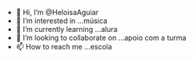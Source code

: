 - 👋 Hi, I’m @HeloisaAguiar
- 👀 I’m interested in ...música
- 🌱 I’m currently learning ...alura
- 💞️ I’m looking to collaborate on ...apoio com a turma
- 📫 How to reach me ...escola

<!---
HeloisaAguiar/HeloisaAguiar is a ✨ special ✨ repository because its `README.md` (this file) appears on your GitHub profile.
You can click the Preview link to take a look at your changes.
--->
